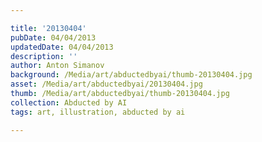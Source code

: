 ```yaml
---

title: '20130404'
pubDate: 04/04/2013
updatedDate: 04/04/2013
description: ''
author: Anton Simanov
background: /Media/art/abductedbyai/thumb-20130404.jpg
asset: /Media/art/abductedbyai/20130404.jpg
thumb: /Media/art/abductedbyai/thumb-20130404.jpg
collection: Abducted by AI
tags: art, illustration, abducted by ai

---
```


